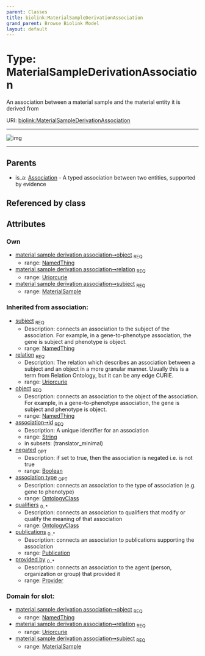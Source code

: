 ```yaml
---
parent: Classes
title: biolink:MaterialSampleDerivationAssociation
grand_parent: Browse Biolink Model
layout: default
---
```


# Type: MaterialSampleDerivationAssociation


An association between a material sample and the material entity it is derived from

URI: [biolink:MaterialSampleDerivationAssociation](https://w3id.org/biolink/vocab/MaterialSampleDerivationAssociation)


---

![img](http://yuml.me/diagram/nofunky;dir:TB/class/[Publication],[Provider],[OntologyClass],[NamedThing],[NamedThing]%3Cobject%201..1-%20[MaterialSampleDerivationAssociation|relation:uriorcurie;id(i):string;negated(i):boolean%20%3F],[MaterialSample]%3Csubject%201..1-%20[MaterialSampleDerivationAssociation],[Association]%5E-[MaterialSampleDerivationAssociation],[MaterialSample],[Association])

---


## Parents

 *  is_a: [Association](Association.md) - A typed association between two entities, supported by evidence

## Referenced by class


## Attributes


### Own

 * [material sample derivation association➞object](material_sample_derivation_association_object.md)  <sub>REQ</sub>
    * range: [NamedThing](NamedThing.md)
 * [material sample derivation association➞relation](material_sample_derivation_association_relation.md)  <sub>REQ</sub>
    * range: [Uriorcurie](types/Uriorcurie.md)
 * [material sample derivation association➞subject](material_sample_derivation_association_subject.md)  <sub>REQ</sub>
    * range: [MaterialSample](MaterialSample.md)

### Inherited from association:

 * [subject](subject.md)  <sub>REQ</sub>
    * Description: connects an association to the subject of the association. For example, in a gene-to-phenotype association, the gene is subject and phenotype is object.
    * range: [NamedThing](NamedThing.md)
 * [relation](relation.md)  <sub>REQ</sub>
    * Description: The relation which describes an association between a subject and an object in a more granular manner. Usually this is a term from Relation Ontology, but it can be any edge CURIE.
    * range: [Uriorcurie](types/Uriorcurie.md)
 * [object](object.md)  <sub>REQ</sub>
    * Description: connects an association to the object of the association. For example, in a gene-to-phenotype association, the gene is subject and phenotype is object.
    * range: [NamedThing](NamedThing.md)
 * [association➞id](association_id.md)  <sub>REQ</sub>
    * Description: A unique identifier for an association
    * range: [String](types/String.md)
    * in subsets: (translator_minimal)
 * [negated](negated.md)  <sub>OPT</sub>
    * Description: if set to true, then the association is negated i.e. is not true
    * range: [Boolean](types/Boolean.md)
 * [association type](association_type.md)  <sub>OPT</sub>
    * Description: connects an association to the type of association (e.g. gene to phenotype)
    * range: [OntologyClass](OntologyClass.md)
 * [qualifiers](qualifiers.md)  <sub>0..*</sub>
    * Description: connects an association to qualifiers that modify or qualify the meaning of that association
    * range: [OntologyClass](OntologyClass.md)
 * [publications](publications.md)  <sub>0..*</sub>
    * Description: connects an association to publications supporting the association
    * range: [Publication](Publication.md)
 * [provided by](provided_by.md)  <sub>0..*</sub>
    * Description: connects an association to the agent (person, organization or group) that provided it
    * range: [Provider](Provider.md)

### Domain for slot:

 * [material sample derivation association➞object](material_sample_derivation_association_object.md)  <sub>REQ</sub>
    * range: [NamedThing](NamedThing.md)
 * [material sample derivation association➞relation](material_sample_derivation_association_relation.md)  <sub>REQ</sub>
    * range: [Uriorcurie](types/Uriorcurie.md)
 * [material sample derivation association➞subject](material_sample_derivation_association_subject.md)  <sub>REQ</sub>
    * range: [MaterialSample](MaterialSample.md)
